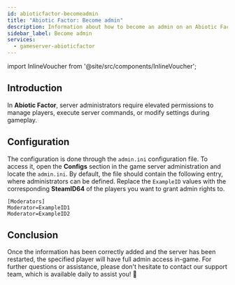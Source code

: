 ```yaml
---
id: abioticfactor-becomeadmin
title: "Abiotic Factor: Become admin"
description: Information about how to become an admin on an Abiotic Factor game server from ZAP-Hosting - ZAP-Hosting.com documentation
sidebar_label: Become admin
services:
  - gameserver-abioticfactor
---
```


import InlineVoucher from '@site/src/components/InlineVoucher';

## Introduction

In **Abiotic Factor**, server administrators require elevated permissions to manage players, execute server commands, or modify settings during gameplay. 

<InlineVoucher />



## Configuration

The configuration is done through the `admin.ini` configuration file. To access it, open the **Configs** section in the game server administration and locate the `admin.ini`. By default, the file should contain the following entry, where administrators can be defined. Replace the `ExampleID` values with the corresponding **SteamID64** of the players you want to grant admin rights to.

```
[Moderators]
Moderator=ExampleID1
Moderator=ExampleID2
```



## Conclusion

Once the information has been correctly added and the server has been restarted, the specified player will have full admin access in-game. For further questions or assistance, please don't hesitate to contact our support team, which is available daily to assist you! 🙂



